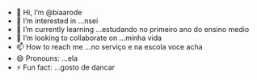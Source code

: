- 👋 Hi, I’m @biaarode
- 👀 I’m interested in ...nsei
- 🌱 I’m currently learning ...estudando no primeiro ano do ensino medio
- 💞️ I’m looking to collaborate on ...minha vida
- 📫 How to reach me ...no serviço e na escola voce acha
- 😄 Pronouns: ...ela
- ⚡ Fun fact: ...gosto de dancar

<!---
biaarode/biaarode is a ✨ special ✨ repository because its `README.md` (this file) appears on your GitHub profile.
You can click the Preview link to take a look at your changes.
--->
